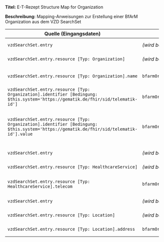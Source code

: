 
**Titel:** E-T-Rezept Structure Map for Organization

**Beschreibung:** Mapping-Anweisungen zur Erstellung einer BfArM Organization aus dem VZD SearchSet

| Quelle (Eingangsdaten) | Ziel (Ausgabedaten) | Transformation & Beschreibung |
|------------------------|---------------------|-------------------------------|
| `vzdSearchSet.entry` | *(wird bestimmt durch Kontext)* | Mappt Organization-Einträge aus dem VZD SearchSet |
| `vzdSearchSet.entry.resource [Typ: Organization]` | *(wird bestimmt durch Kontext)* | Verarbeitet jeden Eintrag im SearchSet |
| `vzdSearchSet.entry.resource [Typ: Organization].name` | `bfarmOrganization.name` | Übernimmt den Namen der Organisation aus dem VZD in die BfArM Organization |
| `vzdSearchSet.entry.resource [Typ: Organization].identifier [Bedingung: $this.system='https://gematik.de/fhir/sid/telematik-id']` | `bfarmOrganization.identifier` | Mappt die Telematik-ID der Organisation |
| `vzdSearchSet.entry.resource [Typ: Organization].identifier [Bedingung: $this.system='https://gematik.de/fhir/sid/telematik-id'].value` | `bfarmOrganization.identifier.system` | Kopiert die Telematik-ID mit korrektem System-Identifier in die Ziel-Organisation<br>→ setzt URL 'https://gematik.de/fhir/sid/telematik-id' |
| `vzdSearchSet.entry` | *(wird bestimmt durch Kontext)* | Mappt HealthcareService-Informationen für Kontaktdaten |
| `vzdSearchSet.entry.resource [Typ: HealthcareService]` | *(wird bestimmt durch Kontext)* | Verarbeitet HealthcareService-Einträge aus dem SearchSet |
| `vzdSearchSet.entry.resource [Typ: HealthcareService].telecom` | `bfarmOrganization.telecom` | Übernimmt Kontaktinformationen (Telefon, E-Mail) aus dem HealthcareService in die Organisation |
| `vzdSearchSet.entry` | *(wird bestimmt durch Kontext)* | Mappt Location-Informationen für Adressdaten |
| `vzdSearchSet.entry.resource [Typ: Location]` | *(wird bestimmt durch Kontext)* | Verarbeitet Location-Einträge aus dem SearchSet |
| `vzdSearchSet.entry.resource [Typ: Location].address` | `bfarmOrganization.address` | Übernimmt die Adressinformationen aus der Location in die Organisation |
